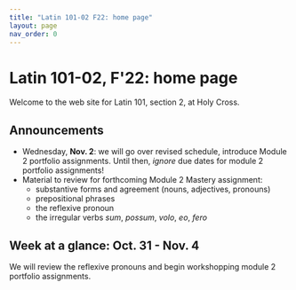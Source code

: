 ```yaml
---
title: "Latin 101-02 F22: home page"
layout: page
nav_order: 0
---
```



# Latin 101-02, F'22: home page

Welcome to the web site for Latin 101, section 2, at Holy Cross.

## Announcements

- Wednesday, **Nov. 2**: we will go over revised schedule, introduce Module 2 portfolio assignments. Until then, *ignore* due dates for module 2 portfolio assignments!
- Material to review for forthcoming Module 2 Mastery assignment:
    - substantive forms and agreement (nouns, adjectives, pronouns)
    - prepositional phrases
    - the reflexive pronoun
    - the irregular verbs *sum*, *possum*, *volo*, *eo*, *fero*

## Week at a glance: Oct. 31 - Nov. 4

We will review the reflexive pronouns and begin workshopping module 2 portfolio assignments.